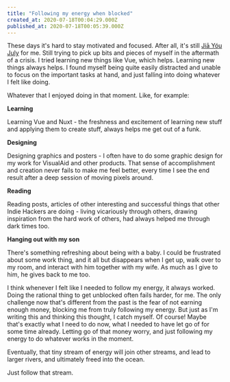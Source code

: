 ```yaml
---
title: "Following my energy when blocked"
created_at: 2020-07-18T00:04:29.000Z
published_at: 2020-07-18T00:05:39.000Z
---
```

These days it's hard to stay motivated and focused. After all, it's still [Jiā Yóu July](https://cowriters.app/words/ji-yu-july-423235efddbf52b078) for me. Still trying to pick up bits and pieces of myself in the aftermath of a crisis. I tried learning new things like Vue, which helps. Learning new things always helps. I found myself being quite easily distracted and unable to focus on the important tasks at hand, and just falling into doing whatever I felt like doing.

  

Whatever that I enjoyed doing in that moment. Like, for example:

  

**Learning**

Learning Vue and Nuxt - the freshness and excitement of learning new stuff and applying them to create stuff, always helps me get out of a funk.

  

**Designing**

Designing graphics and posters - I often have to do some graphic design for my work for VisualAid and other products. That sense of accomplishment and creation never fails to make me feel better, every time I see the end result after a deep session of moving pixels around.

  

**Reading**

Reading posts, articles of other interesting and successful things that other Indie Hackers are doing - living vicariously through others, drawing inspiration from the hard work of others, had always helped me through dark times too.

  

**Hanging out with my son**

There's something refreshing about being with a baby. I could be frustrated about some work thing, and it all but disappears when I get up, walk over to my room, and interact with him together with my wife. As much as I give to him, he gives back to me too.

  

I think whenever I felt like I needed to follow my energy, it always worked. Doing the rational thing to get unblocked often fails harder, for me. The only challenge now that's different from the past is the fear of not earning enough money, blocking me from truly following my energy. But just as I'm writing this and thinking this thought, I catch myself. Of course! Maybe that's exactly what I need to do now, what I needed to have let go of for some time already. Letting go of that money worry, and just following my energy to do whatever works in the moment.

  

Eventually, that tiny stream of energy will join other streams, and lead to larger rivers, and ultimately freed into the ocean.

  

Just follow that stream.
